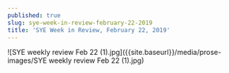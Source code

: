 ```yaml
---
published: true
slug: sye-week-in-review-february-22-2019
title: 'SYE Week in Review, February 22, 2019'
---
```

![SYE weekly review Feb 22 (1).jpg]({{site.baseurl}}/media/prose-images/SYE weekly review Feb 22 (1).jpg)

